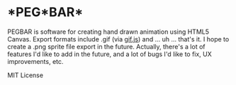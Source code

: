 \*PEG\*BAR\*
========

PEGBAR is software for creating hand drawn animation using HTML5 Canvas. Export formats include .gif (via [gif.js](https://github.com/jnordberg/gif.js)) and ... uh ... that's it. I hope to create a .png sprite file export in the future. Actually, there's a lot of features I'd like to add in the future, and a lot of bugs I'd like to fix, UX improvements, etc.

MIT License 